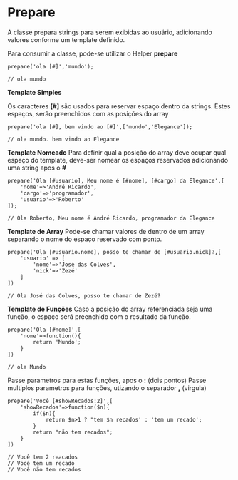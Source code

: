 # Prepare

A classe prepara strings para serem exibidas ao usuário, adicionando valores conforme um template definido.

Para consumir a classe, pode-se utilizar o Helper **prepare**

    prepare('ola [#]','mundo');

    // ola mundo

**Template Simples**

Os caracteres **[#]** são usados para reservar espaço dentro da strings. Estes espaços, serão preenchidos com as posições do array

    prepare('ola [#], bem vindo ao [#]',['mundo','Elegance']);

    // ola mundo. bem vindo ao Elegance

**Template Nomeado**
Para definir qual a posição do array deve ocupar qual espaço do template, deve-ser nomear os espaços reservados adicionando uma string apos o **#**

    prepare('Ola [#usuario], Meu nome é [#nome], [#cargo] da Elegance',[
        'nome'=>'André Ricardo',
        'cargo'=>'programador',
        'usuario'=>'Roberto'
    ]);

    // Ola Roberto, Meu nome é André Ricardo, programador da Elegance

**Template de Array**
Pode-se chamar valores de dentro de um array separando o nome do espaço reservado com ponto.

    prepare('Ola [#usuario.nome], posso te chamar de [#usuario.nick]?,[
        'usuario' => [
            'nome'=>'José das Colves',
            'nick'=>'Zezé'
        ]
    ])

    // Ola José das Colves, posso te chamar de Zezé?

**Template de Funções**
Caso a posição do array referenciada seja uma função, o espaço será preenchido com o resultado da função.

    prepare('Ola [#nome]',[
        'nome'=>function(){
            return 'Mundo';
        }
    ])

    // ola Mundo

Passe parametros para estas funções, apos o **:** (dois pontos)
Passe multiplos parametros para funções, utizando o separador **,** (virgula)

    prepare('Você [#showRecados:2]',[
        'showRecados'=>function($n){
            if($n){
                return $n>1 ? "tem $n recados' : 'tem um recado';
            }
            return "não tem recados";
        }
    ])

    // Você tem 2 reacados
    // Você tem um recado
    // Você não tem recados
